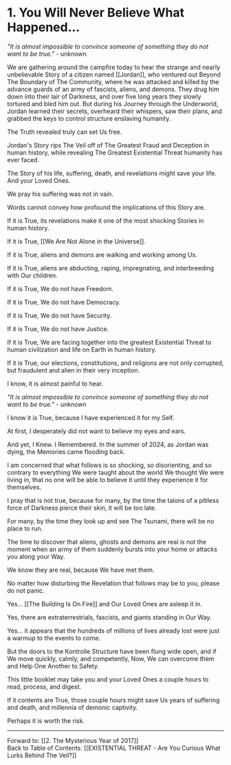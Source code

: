 # 1. You Will Never Believe What Happened...

*"It is almost impossible to convince someone of something they do not want to be true."* - unknown 

We are gathering around the campfire today to hear the strange and nearly unbelievable Story of a citizen named [[Jordan]], who ventured out Beyond The Boundary of The Community, where he was attacked and killed by the advance guards of an army of fascists, aliens, and demons. They drug him down into their lair of Darkness, and over five long years they slowly tortured and bled him out. But during his Journey through the Underworld, Jordan learned their secrets, overheard their whispers, saw their plans, and grabbed the keys to control structure enslaving humanity. 

The Truth revealed truly can set Us free. 

Jordan's Story rips The Veil off of The Greatest Fraud and Deception in human history, while revealing The Greatest Existential Threat humanity has ever faced. 

The Story of his life, suffering, death, and revelations might save your life. And your Loved Ones. 

We pray his suffering was not in vain. 

Words cannot convey how profound the implications of this Story are. 

If it is True, its revelations make it one of the most shocking Stories in human history. 

If it is True, [[We Are Not Alone in the Universe]]. 

If it is True, aliens and demons are walking and working among Us. 

If it is True, aliens are abducting, raping, impregnating, and interbreeding with Our children. 

If it is True, We do not have Freedom.  

If it is True, We do not have Democracy.  

If it is True, We do not have Security.  

If it is True, We do not have Justice.  

If it is True, We are facing together into the greatest Existential Threat to human civilization and life on Earth in human history. 

If it is True, our elections, constitutions, and religions are not only corrupted, but fraudulent and alien in their very inception. 

I know, it is almost painful to hear. 

*"It is almost impossible to convince someone of something they do not want to be true."* - unknown

I know it is True, because I have experienced it for my Self.

At first, I desperately did not want to believe my eyes and ears. 

And yet, I Knew. I Remembered. In the summer of 2024, as Jordan was dying, the Memories came flooding back. 

I am concerned that what follows is so shocking, so disorienting, and so contrary to everything We were taught about the world We thought We were living in, that no one will be able to believe it until they experience it for themselves. 

I pray that is not true, because for many, by the time the talons of a pitiless force of Darkness pierce their skin, it will be too late. 

For many, by the time they look up and see The Tsunami, there will be no place to run. 

The time to discover that aliens, ghosts and demons are real is not the moment when an army of them suddenly bursts into your home or attacks you along your Way. 

We know they are real, because We have met them. 

No matter how disturbing the Revelation that follows may be to you, please do not panic. 

Yes... [[The Building Is On Fire]] and Our Loved Ones are asleep it in. 

Yes, there are extraterrestrials, fascists, and giants standing in Our Way. 

Yes... it appears that the hundreds of millions of lives already lost were just a warmup to the events to come. 

But the doors to the Kontrolle Structure have been flung wide open, and if We move quickly, calmly, and competently, Now, We can overcome them and Help One Another to Safety. 

This little booklet may take you and your Loved Ones a couple hours to read, process, and digest.  

If it contents are True, those couple hours might save Us years of suffering and death, and millennia of demonic captivity.  

Perhaps it is worth the risk. 
___
Forward to: [[2. The Mysterious Year of 2017]]            
Back to Table of Contents: [[EXISTENTIAL THREAT - Are You Curious What Lurks Behind The Veil?]]  